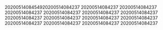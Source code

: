 2020051408454920200514084237
20200514084237
20200514084237
20200514084237
20200514084237
20200514084237
20200514084237
20200514084237
20200514084237
20200514084237
20200514084237
20200514084237
20200514084237
20200514084237
20200514084237

